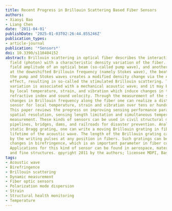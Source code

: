 ```yaml
---
title: Recent Progress in Brillouin Scattering Based Fiber Sensors
authors:
- Xiaoyi Bao
- Liang Chen
date: '2011-04-01'
publishDate: '2025-01-03T02:26:44.855246Z'
publication_types:
- article-journal
publication: '*Sensors*'
doi: 10.3390/s110404152
abstract: Brillouin scattering in optical fiber describes the interaction of an electro-magnetic
  field (photon) with a characteristic density variation of the fiber. When the electric
  field amplitude of an optical beam (so-called pump wave), and another wave is introduced
  at the downshifted Brillouin frequency (namely Stokes wave), the beating between
  the pump and Stokes waves creates a modified density change via the electrostriction
  effect, resulting in so-called the stimulated Brillouin scattering. The density
  variation is associated with a mechanical acoustic wave; and it may be affected
  by local temperature, strain, and vibration which induce changes in the fiber effective
  refractive index and sound velocity. Through the measurement of the static or dynamic
  changes in Brillouin frequency along the fiber one can realize a distributed fiber
  sensor for local temperature, strain and vibration over tens or hundreds of kilometers.
  This paper reviews the progress on improving sensing performance parameters like
  spatial resolution, sensing length limitation and simultaneous temperature and strain
  measurement. These kinds of sensors can be used in civil structural monitoring of
  pipelines, bridges, dams, and railroads for disaster prevention. Analogous to the
  static Bragg grating, one can write a moving Brillouin grating in fibers, with the
  lifetime of the acoustic wave. The length of the Brillouin grating can be controlled
  by the writing pulses at any position in fibers. Such gratings can be used to measure
  changes in birefringence, which is an important parameter in fiber communications.
  Applications for this kind of sensor can be found in aerospace, material processing
  and fine structures. o̧pyright 2011 by the authors; licensee MDPI, Basel, Switzerland.
tags:
- Acoustic wave
- Birefringence
- Brillouin scattering
- Dynamic measurement
- Fiber optic sensors
- Polarization mode dispersion
- Strain
- Structural health monitoring
- Temperature
---
```

